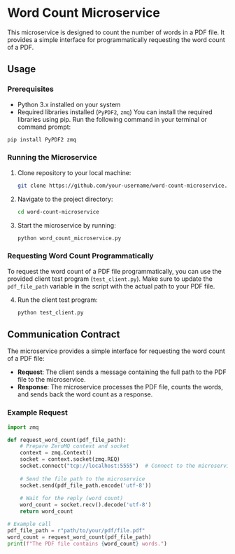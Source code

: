 # Word Count Microservice

This microservice is designed to count the number of words in a PDF file. It provides a simple interface for programmatically requesting the word count of a PDF.

## Usage

### Prerequisites

- Python 3.x installed on your system
- Required libraries installed (`PyPDF2`, `zmq`)
You can install the required libraries using pip. Run the following command in your terminal or command prompt:

```bash
pip install PyPDF2 zmq
```

### Running the Microservice

1. Clone repository to your local machine:

    ```bash
    git clone https://github.com/your-username/word-count-microservice.git
    ```

2. Navigate to the project directory:

    ```bash
    cd word-count-microservice
    ```

3. Start the microservice by running:

    ```bash
    python word_count_microservice.py
    ```

### Requesting Word Count Programmatically

To request the word count of a PDF file programmatically, you can use the provided client test program (`test_client.py`). Make sure to update the `pdf_file_path` variable in the script with the actual path to your PDF file.

4. Run the client test program:

    ```bash
    python test_client.py
    ```

## Communication Contract

The microservice provides a simple interface for requesting the word count of a PDF file:

- **Request**: The client sends a message containing the full path to the PDF file to the microservice.
- **Response**: The microservice processes the PDF file, counts the words, and sends back the word count as a response.

### Example Request

```python
import zmq

def request_word_count(pdf_file_path):
    # Prepare ZeroMQ context and socket
    context = zmq.Context()
    socket = context.socket(zmq.REQ)
    socket.connect("tcp://localhost:5555")  # Connect to the microservice
    
    # Send the file path to the microservice
    socket.send(pdf_file_path.encode('utf-8'))
    
    # Wait for the reply (word count)
    word_count = socket.recv().decode('utf-8')
    return word_count

# Example call
pdf_file_path = r"path/to/your/pdf/file.pdf"
word_count = request_word_count(pdf_file_path)
print(f"The PDF file contains {word_count} words.")
